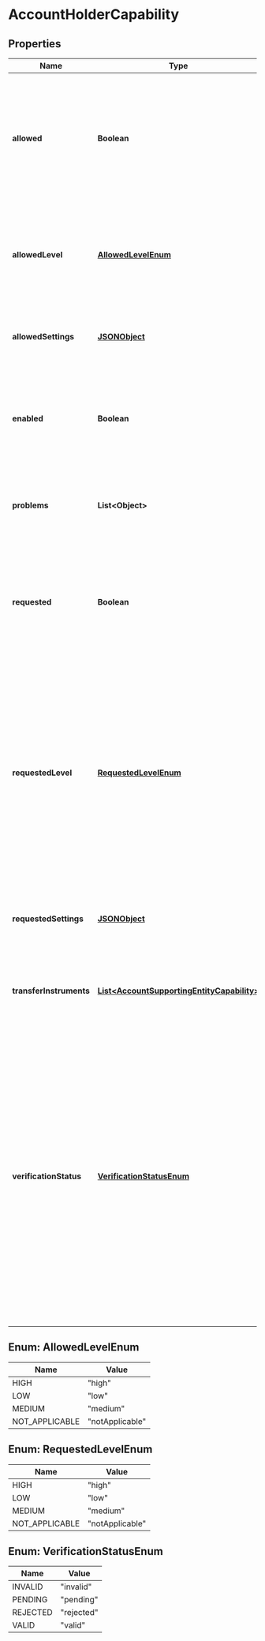 

# AccountHolderCapability


## Properties

| Name | Type | Description | Notes |
|------------ | ------------- | ------------- | -------------|
|**allowed** | **Boolean** | Indicates whether the capability is allowed. Adyen sets this to **true** if the verification is successful and the account holder is permitted to use the capability. |  [optional] [readonly] |
|**allowedLevel** | [**AllowedLevelEnum**](#AllowedLevelEnum) | The capability level that is allowed for the account holder.  Possible values: **notApplicable**, **low**, **medium**, **high**. |  [optional] [readonly] |
|**allowedSettings** | [**JSONObject**](JSONObject.md) | A JSON object containing the settings that are allowed for the account holder. |  [optional] [readonly] |
|**enabled** | **Boolean** | Indicates whether the capability is enabled. If **false**, the capability is temporarily disabled for the account holder. |  [optional] |
|**problems** | **List&lt;Object&gt;** | Contains verification errors and the actions that you can take to resolve them. |  [optional] |
|**requested** | **Boolean** | Indicates whether the capability is requested. To check whether the account holder is permitted to use the capability, refer to the &#x60;allowed&#x60; field. |  [optional] |
|**requestedLevel** | [**RequestedLevelEnum**](#RequestedLevelEnum) | The requested level of the capability. Some capabilities, such as those used in [card issuing](https://docs.adyen.com/issuing/add-capabilities#capability-levels), have different levels. Levels increase the capability, but also require additional checks and increased monitoring.  Possible values: **notApplicable**, **low**, **medium**, **high**. |  [optional] |
|**requestedSettings** | [**JSONObject**](JSONObject.md) | A JSON object containing the settings that were requested for the account holder. |  [optional] [readonly] |
|**transferInstruments** | [**List&lt;AccountSupportingEntityCapability&gt;**](AccountSupportingEntityCapability.md) | Contains the status of the transfer instruments associated with this capability.  |  [optional] |
|**verificationStatus** | [**VerificationStatusEnum**](#VerificationStatusEnum) | The status of the verification checks for the capability.  Possible values:  * **pending**: Adyen is running the verification.  * **invalid**: The verification failed. Check if the &#x60;errors&#x60; array contains more information.  * **valid**: The verification has been successfully completed.  * **rejected**: Adyen has verified the information, but found reasons to not allow the capability.  |  [optional] [readonly] |



## Enum: AllowedLevelEnum

| Name | Value |
|---- | -----|
| HIGH | &quot;high&quot; |
| LOW | &quot;low&quot; |
| MEDIUM | &quot;medium&quot; |
| NOT_APPLICABLE | &quot;notApplicable&quot; |



## Enum: RequestedLevelEnum

| Name | Value |
|---- | -----|
| HIGH | &quot;high&quot; |
| LOW | &quot;low&quot; |
| MEDIUM | &quot;medium&quot; |
| NOT_APPLICABLE | &quot;notApplicable&quot; |



## Enum: VerificationStatusEnum

| Name | Value |
|---- | -----|
| INVALID | &quot;invalid&quot; |
| PENDING | &quot;pending&quot; |
| REJECTED | &quot;rejected&quot; |
| VALID | &quot;valid&quot; |



